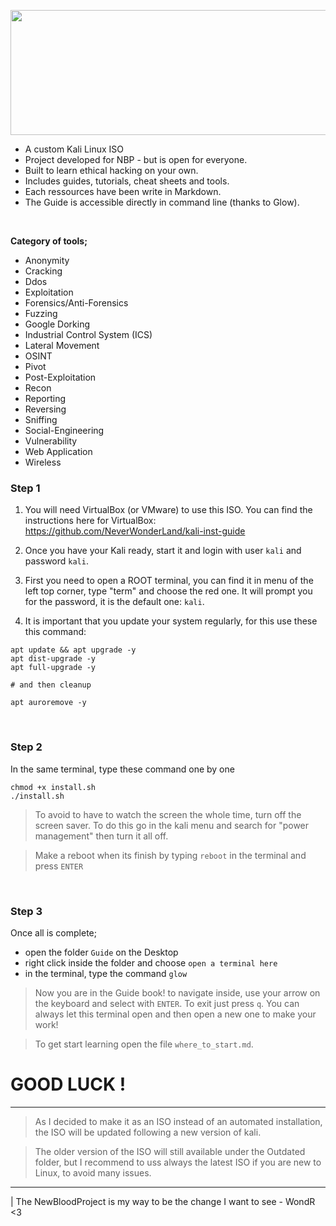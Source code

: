 <p align="center">
   <img width="1000" height="200" src="https://user-images.githubusercontent.com/64184513/196823734-1a3dc12e-8ab3-4999-8fca-88fb7b6b5381.png"
</p>


* A custom Kali Linux ISO
* Project developed for NBP - but is open for everyone.
* Built to learn ethical hacking on your own.
* Includes guides, tutorials, cheat sheets and tools.
* Each ressources have been write in Markdown.
* The Guide is accessible directly in command line (thanks to Glow).

</br>

**Category of tools;**

* Anonymity
* Cracking
* Ddos
* Exploitation
* Forensics/Anti-Forensics
* Fuzzing
* Google Dorking
* Industrial Control System (ICS)
* Lateral Movement
* OSINT
* Pivot
* Post-Exploitation
* Recon
* Reporting
* Reversing
* Sniffing
* Social-Engineering
* Vulnerability
* Web Application
* Wireless



### Step 1

1. You will need VirtualBox (or VMware) to use this ISO. You can find the instructions here for VirtualBox: https://github.com/NeverWonderLand/kali-inst-guide

2. Once you have your Kali ready, start it and login with user `kali` and password `kali`. 

3. First you need to open a ROOT terminal, you can find it in menu of the left top corner, type "term" and choose the red one. It will prompt you for the password, it is the default one: `kali`.

4. It is important that you update your system regularly, for this use these this command:
```
apt update && apt upgrade -y
apt dist-upgrade -y
apt full-upgrade -y

# and then cleanup 

apt auroremove -y
```

</br>

### Step 2

In the same terminal, type these command one by one
```
chmod +x install.sh
./install.sh
```

> To avoid to have to watch the screen the whole time, turn off the screen saver. To do this go in the kali menu and search for "power management" then turn it all off.

> Make a reboot when its finish by typing `reboot` in the terminal and press `ENTER`

</br>

### Step 3

Once all is complete; 
* open the folder `Guide` on the Desktop
* right click inside the folder and choose `open a terminal here`
* in the terminal, type the command `glow` 

> Now you are in the Guide book! to navigate inside, use your arrow on the keyboard and select with `ENTER`. To exit just press `q`. You can always let this terminal open and then open a new one to make your work!

> To get start learning open the file `where_to_start.md`.

# GOOD LUCK ! 

---------------------------------------------------

> As I decided to make it as an ISO instead of an automated installation, the ISO will be updated following a new version of kali.

> The older version of the ISO will still available under the Outdated folder, but I recommend to uss always the latest ISO if you are new to Linux, to avoid many issues.

--------------------------------------

| The NewBloodProject is my way to be the change I want to see - WondR <3
